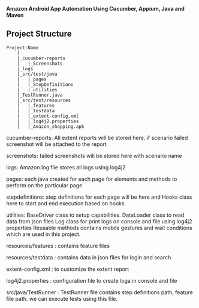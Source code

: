 **Amazon Android App Automation Using Cucumber, Appium, Java and Maven**

Project Structure
--------------
	Project-Name
		|
		|_cucumber-reports
		|	|_Screenshots
		|_logs
		|_src/test/java
		|	|_pages
		|	|_StepDefinitions
		|	|_utilities
		|_TestRunner.java
		|_src/test/resources
		|	|_features
		|	|_testdata
		|	|_extent-config.xml
		|	|_log4j2.properties
		|	|_Amazon_shopping.apk
		
cucumber-reports: All extent reports will be stored here. if scenario failed screenshot will be attached to the report


screenshots: failed screenshots will be stored here with scenario name


logs: Amazon.log file stores all logs using log4j2


pages: each java created for each page for elements and methods to perform on the particular page


stepdefinitions: step definitions for each page will be here and Hooks class here to start and end execution based on hooks


utilities: BaseDriver class to setup capabilities.
           DataLoader class to read data from json files
           Log class for print logs on console and file using log4j2 properties
           Reusable methods contains mobile gestures and wait conditions which are used in this project.
         
resources/features : contains feature files


resources/testdata : contains data in json files for login and search

extent-config.xml : to customize the extent report

log4j2.properties : configuration file to create loga in console and file

src/java/TestRunner : TestRunner file contains step definitions path, feature file path. we can execute tests using this file.


     
           
		